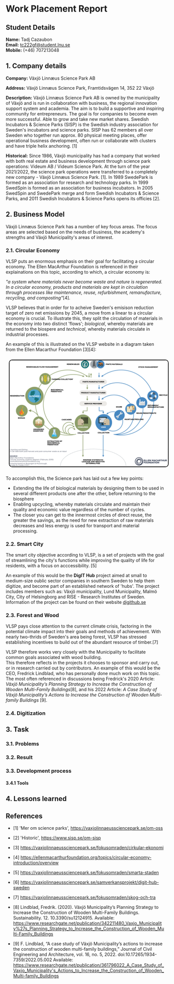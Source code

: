 <style>
.diagram {
    width = auto;
    height = 25%;
    border: 2px solid #000;
    border-radius: 10px;
    margin: 10px;
}
</style>



# Work Placement Report

## Student Details

**Name:** Tadj Cazaubon <br>
**Email:** tc222gf@student.lnu.se <br>
**Mobile:** (+46) 707213048

## 1. Company details

**Company:** Växjö Linnæus Science Park AB

**Address:** Växjö Linnæus Science Park, Framtidsvägen 14, 352 22 Växjö

**Description:** Växjö Linnæus Science Park AB is owned by the municipality of Växjö and is run in
collaboration with business, the regional innovation support system and academia. The aim is
to build a supportive and inspiring community for entrepreneurs. The goal is for companies to
become even more successful. Able to grow and take new market shares.
Swedish Incubators & Science Parks (SISP) is the Swedish industry association for Sweden's incubators and science parks. SISP has 62 members all over Sweden who together run approx. 80 physical meeting places, offer operational business development, often run or collaborate with clusters and have triple helix anchoring. [1]

**Historical:** Since 1986, Växjö municipality has had a company that worked with both real estate and business development through science park operations: Videum AB / Videum Science Park.  At the turn of the year 2021/2022, the science park operations were transferred to a completely new company - Växjö Linnæus Science Park. [1]. In 1989 SwedePark is formed as an association for research and technology parks. In 1999 SwedSpin is formed as an association for business incubators. In 2005 SwedSpin and SwedePark merge and form Swedish Incubators & Science Parks, and 2011 Swedish Incubators & Science Parks opens its officies [2].

## 2. Business Model

Växjö Linnæus Science Park has a number of key focus areas. The focus areas are selected based on the needs of business, the academy's strengths and Växjö Municipality's areas of interest.

### 2.1. Circular Economy

VLSP puts an enormous emphasis on their goal for facilitating a circular economy. The Ellen MacArthur Foundation is referenced in their explainations on this topic, according to which, a circular economy is:

*"a system where materials never become waste and nature is regenerated. In a circular economy, products and materials are kept in circulation through processes like maintenance, reuse, refurbishment, remanufacture, recycling, and composting"*[4].

VLSP believes that in order for to acheive Sweden's emisison reduction target of zero net emissions by 2045, a move from a linear to a circular economy is crucial. To illustrate this, they split the circulation of materials in the economy into two distinct 'flows'; *biological*, whereby materials are returned to the biospere and *technical*, whereby materials circulate in industrial processes.

An example of this is illustrated on the VLSP website in a diagram taken from the Ellen Macarthur Foundation [3][4]:

<img src = "images/circular_economy.png" alt = "Circular Economy Diagram" class = "diagram">

To accomplish this, the Science park has laid out a few key points:

- Extending the life of biological materials by designing them to be used in several different products one after the other, before returning to the biosphere
- Enabling upcycling, whereby materials circulate and maintain their quality and economic value regardless of the number of cycles.
- The closer you can get to the innermost circles of direct reuse, the greater the savings, as the need for new extraction of raw materials decreases and less energy is used for transport and material processing. 


### 2.2. Smart City

The smart city objective according to VLSP, is a set of projects with the goal of streamlining the city's functions while improving the quality of life for residents, with a focus on acccessibility. [5]

An example of this would be the **DigIT Hub** project aimed at small to medium-size oublic sector companies in southern Sweden to help them digitize, and become part of an established network of 'hubs'. The project includes members such as: Växjö municipality, Lund Municipality,  Malmö City, City of Helsingborg and RISE - Research Institutes of Sweden.
Information of the project can be found on their website [digithub.se](https://digithub.se)

### 2.3. Forest and Wood

VLSP pays close attention to the current climate crisis, factoring in the potential climate impact into their goals and methods of achievement. With nearly two-thrids of Sweden's area being forest, VLSP has stressed establishing incentives to build out of the abundant resource of timber.[7]  

VLSP therefore works very closely with the Municipality to facilitate common goals associated with wood building.  
This therefore reflects in the projects it chooses to sponsor and carry out, or in research carried out by contributors. An example of this would be the CEO, Fredrick Lindblad, who has personally done much work on this topic. The most often referenced in discussions being Fredrick's 2020 Article: *Växjö Municipality’s Planning Strategy to Increase the Construction of Wooden Multi-Family Buildings*[8], and his 2022 Article: *A Case Study of Växjö Municipality’s Actions to Increase the Construction of Wooden Multi-family Buildings* [9].

### 2.4. Digitization



## 3. Task

### 3.1. Problems

### 3.2. Result

### 3.3. Development process

#### 3.4.1 Tools

## 4. Lessons learned

## References

- [1] 'Mer om science parks', https://vaxjolinnaeussciencepark.se/om-oss
- [2] 'Historic', https://www.sisp.se/om-sisp
- [3] https://vaxjolinnaeussciencepark.se/fokusomraden/cirkular-ekonomi
- [4] https://ellenmacarthurfoundation.org/topics/circular-economy-introduction/overview
- [5] https://vaxjolinnaeussciencepark.se/fokusomraden/smarta-staden
- [6] https://vaxjolinnaeussciencepark.se/samverkansprojekt/digit-hub-sweden
- [7] https://vaxjolinnaeussciencepark.se/fokusomraden/skog-och-tra

- [8] Lindblad, Fredrik. (2020). Växjö Municipality’s Planning Strategy to Increase the Construction of Wooden Multi-Family Buildings. Sustainability. 12. 10.3390/su12124915. 
Available: https://www.researchgate.net/publication/342211480_Vaxjo_Municipality%27s_Planning_Strategy_to_Increase_the_Construction_of_Wooden_Multi-Family_Buildings

- [9] F.  Lindblad, “A case study of Växjö Municipality’s actions to increase the construction of wooden multi-family buildings,” Journal of Civil Engineering and Architecture, vol. 16, no. 5, 2022. doi:10.17265/1934-7359/2022.05.002 
Available: https://www.researchgate.net/publication/361796022_A_Case_Study_of_Vaxjo_Municipality's_Actions_to_Increase_the_Construction_of_Wooden_Multi-family_Buildings